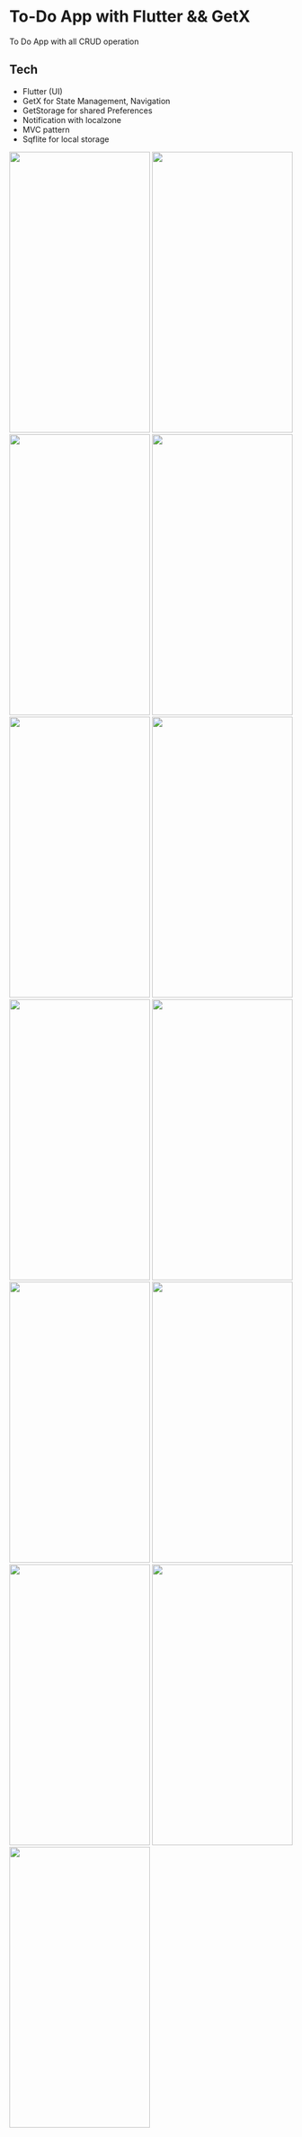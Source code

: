 # To-Do App with Flutter && GetX

To Do App with all CRUD operation

## Tech

- Flutter (UI)
- GetX for State Management, Navigation
- GetStorage for shared Preferences
- Notification with localzone
- MVC pattern
- Sqflite for local storage

<img src="https://user-images.githubusercontent.com/68303716/177205462-9063f803-8c75-424e-bcd9-8ea01cfab574.png" width="250" height="500" />

<img src="https://user-images.githubusercontent.com/68303716/177205473-3890527d-d40d-433e-940e-39fdf259613c.png" width="250" height="500" />

<img src="https://user-images.githubusercontent.com/68303716/177205484-ed1eb8c0-1cd7-47d7-a401-a01e68a712a6.png" width="250" height="500" />

<img src="https://user-images.githubusercontent.com/68303716/177205486-b8f88c12-8171-4d57-a777-d8bcf926c158.png" width="250" height="500" />

<img src="https://user-images.githubusercontent.com/68303716/177205490-4ce4110e-85a8-41d8-adb9-499322101a84.png" width="250" height="500" />

<img src="https://user-images.githubusercontent.com/68303716/177205489-b06fbdab-437c-4cbc-a948-48ba35af9565.png" width="250" height="500" />


<img src="https://user-images.githubusercontent.com/68303716/177205487-a4d2433a-83d5-4366-a79f-b085b09fab95.png" width="250" height="500" />


<img src="https://user-images.githubusercontent.com/68303716/177205480-4e0780cb-070c-4085-937d-4b3fd0ece980.png" width="250" height="500" />


<img src="https://user-images.githubusercontent.com/68303716/177205476-f55a3572-285c-471d-942a-ce0e46d82fa8.png" width="250" height="500" />

<img src="https://user-images.githubusercontent.com/68303716/177207081-7be60968-0a18-43bc-9799-93d7afa570a0.png" width="250" height="500" />

<img src="https://user-images.githubusercontent.com/68303716/177207073-0f6ec336-ba97-4f07-bf18-030bcb893a53.png" width="250" height="500" />

<img src="https://user-images.githubusercontent.com/68303716/177207076-e869226e-60c2-47dc-8725-747d42ebbc0b.png" width="250" height="500" />

<img src="https://user-images.githubusercontent.com/68303716/177207079-1f3aad70-ef9f-4321-bfe1-96fe4cf78f4d.png" width="250" height="500" />

